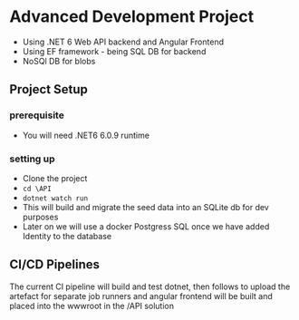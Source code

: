 # Advanced Development Project

- Using .NET 6 Web API backend and Angular Frontend
- Using EF framework - being SQL DB for backend
- NoSQl DB for blobs

## Project Setup

### prerequisite

- You will need .NET6 6.0.9 runtime

### setting up

- Clone the project
- `cd \API`
- `dotnet watch run`
- This will build and migrate the seed data into an SQLite db for dev purposes
- Later on we will use a docker Postgress SQL once we have added Identity to the database

## CI/CD Pipelines

The current CI pipeline will build and test dotnet, then follows to upload the artefact for separate job runners and angular frontend will be built and placed into the wwwroot in the /API solution
